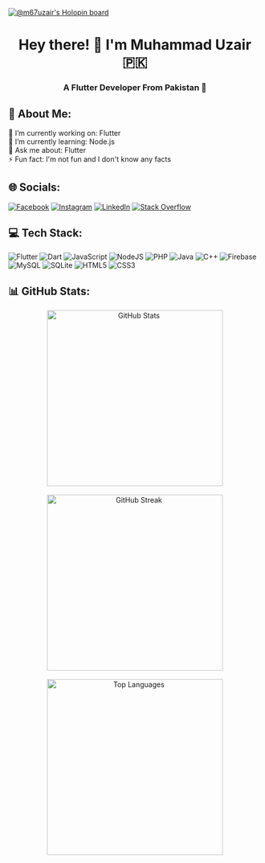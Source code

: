 [![@m67uzair's Holopin board](https://holopin.me/m67uzair)](https://holopin.io/@m67uzair)

<h1 align="center">Hey there! 👋 I'm Muhammad Uzair 🇵🇰</h1>
<h3 align="center">A Flutter Developer From Pakistan 🚀</h3>

## 💫 About Me:
🔭 I’m currently working on: Flutter<br>
🌱 I’m currently learning: Node.js<br>
💬 Ask me about: Flutter<br>
⚡ Fun fact: I'm not fun and I don't know any facts

## 🌐 Socials:
[![Facebook](https://img.shields.io/badge/Facebook-%231877F2.svg?logo=Facebook&logoColor=white)](https://facebook.com/muhammad.uzair.khuwaja) [![Instagram](https://img.shields.io/badge/Instagram-%23E4405F.svg?logo=Instagram&logoColor=white)](https://instagram.com/m_uzair67) [![LinkedIn](https://img.shields.io/badge/LinkedIn-%230077B5.svg?logo=linkedin&logoColor=white)](https://linkedin.com/in/muhammad-uzair-42a79a160) [![Stack Overflow](https://img.shields.io/badge/-Stackoverflow-FE7A16?logo=stack-overflow&logoColor=white)](https://stackoverflow.com/users/21339821)

## 💻 Tech Stack:
![Flutter](https://img.shields.io/badge/Flutter-%2302569B.svg?style=for-the-badge&logo=Flutter&logoColor=white) ![Dart](https://img.shields.io/badge/dart-%230175C2.svg?style=for-the-badge&logo=dart&logoColor=white) ![JavaScript](https://img.shields.io/badge/javascript-%23323330.svg?style=for-the-badge&logo=javascript&logoColor=%23F7DF1E) ![NodeJS](https://img.shields.io/badge/node.js-6DA55F?style=for-the-badge&logo=node.js&logoColor=white) ![PHP](https://img.shields.io/badge/php-%23777BB4.svg?style=for-the-badge&logo=php&logoColor=white) ![Java](https://img.shields.io/badge/java-%23ED8B00.svg?style=for-the-badge&logo=java&logoColor=white) ![C++](https://img.shields.io/badge/c++-%2300599C.svg?style=for-the-badge&logo=c%2B%2B&logoColor=white) ![Firebase](https://img.shields.io/badge/firebase-%23039BE5.svg?style=for-the-badge&logo=firebase) ![MySQL](https://img.shields.io/badge/mysql-%2300f.svg?style=for-the-badge&logo=mysql&logoColor=white) ![SQLite](https://img.shields.io/badge/sqlite-%2307405e.svg?style=for-the-badge&logo=sqlite&logoColor=white) ![HTML5](https://img.shields.io/badge/html5-%23E34F26.svg?style=for-the-badge&logo=html5&logoColor=white) ![CSS3](https://img.shields.io/badge/css3-%231572B6.svg?style=for-the-badge&logo=css3&logoColor=white)

## 📊 GitHub Stats:
<div align="center">
    <img src="https://github-readme-stats.vercel.app/api?username=m67uzair&theme=dark&hide_border=false&include_all_commits=true&count_private=false" alt="GitHub Stats" width="350" />
    <br /><br />
    <img src="https://github-readme-streak-stats.herokuapp.com/?user=m67uzair&theme=dark&hide_border=false" alt="GitHub Streak" width="350" />
    <br /><br />
    <img src="https://github-readme-stats.vercel.app/api/top-langs/?username=m67uzair&theme=dark&hide_border=false&include_all_commits=true&count_private=false&layout=compact" alt="Top Languages" width="350" />
</div>
